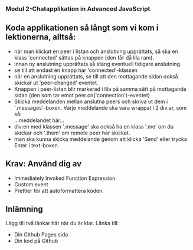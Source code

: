 ### Modul 2-Chatapplikation in Advanced JavaScript

## Koda applikationen så långt som vi kom i lektionerna, alltså:
- när man klickat en peer i listan och anslutning upprättats, så ska en klass 'connected' sättas på knappen (den får då lila ram).
- innan ny anslutning upprättats så stäng eventuell tidigare anslutning.
- se till att endast en knapp har 'connected'-klassen
- när en anslutning upprättats, se till att den mottagande sidan också skickar ut 'peer-changed' eventet.
- Knappen i peer-listan blir markerad i lila på samma sätt på mottagande sidan (den som tar emot peer.on('connection')-eventet)
- Skicka meddelanden mellan anslutna peers och skriva ut dem i '.messages'-boxen. Varje meddelande ska vara wrappat i 2 div:ar, som så: <div class="message"><div> ...meddelandet här... </div></div>
- div:en med klassen '.message' ska också ha en klass '.me' om du skickar och '.them' om remote peer har skickat.
- man ska kunna skicka meddelande genom att klicka 'Send' eller trycka Enter i text-boxen.

## Krav: Använd dig av
- Immediately Invoked Function Expression
- Custom event
- Prettier för att autoformattera koden.

## Inlämning
Lägg till två länkar här när du är klar. Länka till:
- Din Github Pages sida
- Din kod på Github
